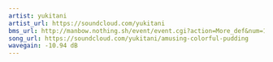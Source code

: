 ```yaml
---
artist: yukitani
artist_url: https://soundcloud.com/yukitani
bms_url: http://manbow.nothing.sh/event/event.cgi?action=More_def&num=147&event=96
song_url: https://soundcloud.com/yukitani/amusing-colorful-pudding
wavegain: -10.94 dB
---
```

